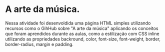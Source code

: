 # A arte da música.
  Nessa atividade foi desenvoldida uma página HTML simples utilizando recursos como o GihHub sobre "A arte da música" aplicando os conceitos que foram aprendidos durante as aulas, como a estilização com CSS inline utilizando as propriedades backround, color, font-size, font-weight, border, border-radius, margin e padding. 
